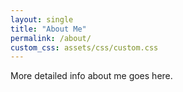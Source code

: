 ```yaml
---
layout: single
title: "About Me"
permalink: /about/
custom_css: assets/css/custom.css
---
```


More detailed info about me goes here.
